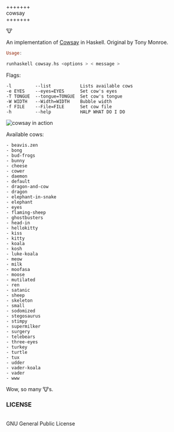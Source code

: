 
+++++++<br/>
cowsay<br/>
+++++++

:cow:

An implementation of [Cowsay](http://en.wikipedia.org/wiki/Cowsay) in Haskell.
Original by Tony Monroe. 


```haskell
Usage:

runhaskell cowsay.hs <options > < message >
```

Flags:

```
-l         --list           Lists available cows
-e EYES    --eyes=EYES      Set cow's eyes
-T TONGUE  --tongue=TONGUE  Set cow's tongue
-W WIDTH   --Width=WIDTH    Bubble width
-f FILE    --File=FILE      Set cow file
-h         --help           HALP WHAT DO I DO
```


![cowsay in action](http://i.imgur.com/FpYHJxF.png?1)

Available cows:

```
- beavis.zen
- bong
- bud-frogs
- bunny
- cheese
- cower
- daemon
- default
- dragon-and-cow
- dragon
- elephant-in-snake
- elephant
- eyes
- flaming-sheep
- ghostbusters
- head-in
- hellokitty
- kiss
- kitty
- koala
- kosh
- luke-koala
- meow
- milk
- moofasa
- moose
- mutilated
- ren
- satanic
- sheep
- skeleton
- small
- sodomized
- stegosaurus
- stimpy
- supermilker
- surgery
- telebears
- three-eyes
- turkey
- turtle
- tux
- udder
- vader-koala
- vader
- www
```

Wow, so many :cow:s.

### LICENSE
<br/>
GNU General Public License
